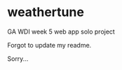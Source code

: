 weathertune
===========

GA WDI week 5 web app solo project

Forgot to update my readme.

Sorry...  